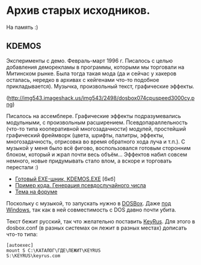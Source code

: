 Архив старых исходников.
========================

На память :)

KDEMOS
------
Эксперименты с демо. Февраль-март 1996 г. Писалось с целью добавления
деморекламы в программы, которыми мы торговали на Митинском рынке.
Была тогда такая мода (да и сейчас у хакеров осталась, нередко в архивах
с кейгенами что-то подобное прикладывается). Музычка, произвольный текст,
графические эффекты.

(http://img543.imageshack.us/img543/2498/dosbox074cpuspeed3000cy.png)

Писалось на ассемблере. Графические эффекты подразумевались модульными,
с произвольным расширением. Псевдопараллельность (что-то типа кооперативной
многозадачности) модулей, простейший графический фреймворк (цвета, шрифты,
палитры, эффекты, многозадачность, отрисовка во время обратного хода луча
и т.п.). С музыкой у меня было всё фигово, воспользовался готовым
сторонним блоком, который и жрал почти весь объём... Эффектов набил совсем
немного, новые придумывать стало влом, а вскоре и торговать перестали :)

* [Готовый EXE-шник, KDEMOS.EXE](https://github.com/Balancer/legacy/blob/master/kdemos/KDEMOS.EXE) [6кб]
* [Пример кода. Генерация псевдослучайного числа](https://github.com/Balancer/legacy/blob/master/kdemos/RANDOM.INC)
* [Тема на форуме](http://www.balancer.ru/g/p2279158)

Поскольку с музыкой, то запускать нужно в [DOSBox](http://www.dosbox.com/). Даже [под Windows](http://www.dosbox.com/download.php?main=1),
так как в ней совместимость с DOS давно почти убита.

Текст бежит русский, так что желательно поставить [KeyRus](http://balancer.ru/files/1011/keyrus73.zip).
Для этого в dosbox.conf (в разных системах он лежит в разных местах) дописать что-то типа:

    [autoexec]
    mount S C:\КАТАЛОГ\ГДЕ\ЛЕЖИТ\KEYRUS
    S:\KEYRUS\keyrus.com
